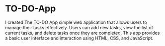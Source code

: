 # TO-DO-App
I created The TO-DO App simple web application that allows users to manage their tasks effectively. Users can add new tasks, view the list of current tasks, and delete tasks once they are completed. This app provides a basic user interface and interaction using HTML, CSS, and JavaScript.
